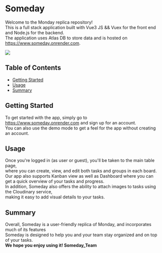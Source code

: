# Someday

Welcome to the Monday replica repository! <br>
This is a full stack application built with Vue3 JS && Vuex for the front end and Node.js for the backend. <br>
The application uses Atlas DB to store data and is hosted on https://www.someday.onrender.com.

  <img  src="https://media.licdn.com/dms/image/C4D22AQFZJ8VAgVpf1g/feedshare-shrink_800/0/1672250016331?e=1677715200&v=beta&t=XkxfWo9ynMMsvK5-CHGlfIPqkQG07adauajG_VIlY9g"></img>

## Table of Contents

- [Getting Started](#getting-started)
- [Usage](#usage)
- [Summary](#summary)

## Getting Started

To get started with the app, simply go to https://www.someday.onrender.com and sign up for an account.  <br/>
You can also use the demo mode to get a feel for the app without creating an account.

## Usage

Once you're logged in (as user or guest), you'll be taken to the main table page, <br> 
where you can create, view, and edit both tasks and groups in each board.<br> 
Our app also supports Kanban view as well as Dashboard where you can get a quick overview of your tasks and progress. <br>
In addition, Someday also offers the ability to attach images to tasks using the Cloudinary service,<br> 
making it easy to add visual details to your tasks.

## Summary
Overall, Someday is a user-friendly replica of Monday, and incorporates much of its features <br>
Someday is designed to help you and your team stay organized and on top of your tasks. <br> 
**We hope you enjoy using it! Someday_Team**
